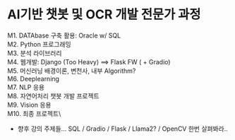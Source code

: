 # AI기반 챗봇 및 OCR 개발 전문가 과정
M1.  DATAbase 구축 활용: Oracle w/ SQL\
M2.  Python 프로그래밍\
M3.  분석 라이브러리\
M4.  웹개발: Django (Too Heavy) ==> Flask FW ( + Gradio)\
M5.  머신러닝 배경이론, 변천사, 내부 Algorithm?\
M6.  Deeplearning\
M7.  NLP 응용\
M8.  자연어처리 챗봇 개발 프로젝트\
M9.  Vision 응용\
M10. 최종 프로젝트\
- 향후 강의 주제들... SQL / Gradio / Flask / Llama2? / OpenCV 한번 살펴봐라..
   

